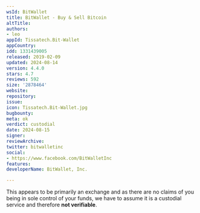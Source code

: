 ```yaml
---
wsId: BitWallet
title: BitWallet - Buy & Sell Bitcoin
altTitle: 
authors:
- leo
appId: Tissatech.Bit-Wallet
appCountry: 
idd: 1331439005
released: 2019-02-09
updated: 2024-08-14
version: 4.4.0
stars: 4.7
reviews: 592
size: '2878464'
website: 
repository: 
issue: 
icon: Tissatech.Bit-Wallet.jpg
bugbounty: 
meta: ok
verdict: custodial
date: 2024-08-15
signer: 
reviewArchive: 
twitter: bitwalletinc
social:
- https://www.facebook.com/BitWalletInc
features: 
developerName: BitWallet, Inc.

---
```


This appears to be primarily an exchange and as there are no claims of you being
in sole control of your funds, we have to assume it is a custodial service and
therefore **not verifiable**.
